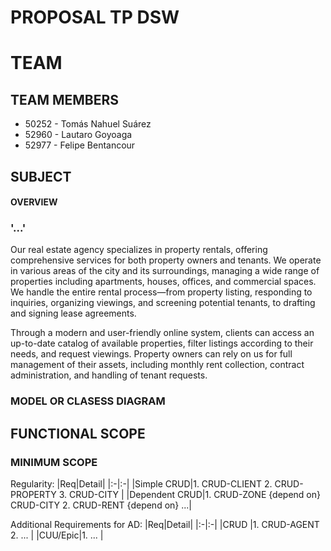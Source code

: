 # PROPOSAL TP DSW

# TEAM
## TEAM MEMBERS
* 50252 - Tomás Nahuel Suárez
* 52960 - Lautaro Goyoaga
* 52977 - Felipe Bentancour

## SUBJECT
#### OVERVIEW

### '...'

Our real estate agency specializes in property rentals, offering comprehensive services for both property owners and tenants. We operate in various areas of the city and its surroundings, managing a wide range of properties including apartments, houses, offices, and commercial spaces. We handle the entire rental process—from property listing, responding to inquiries, organizing viewings, and screening potential tenants, to drafting and signing lease agreements.

Through a modern and user-friendly online system, clients can access an up-to-date catalog of available properties, filter listings according to their needs, and request viewings. Property owners can rely on us for full management of their assets, including monthly rent collection, contract administration, and handling of tenant requests.

### MODEL OR CLASESS DIAGRAM


## FUNCTIONAL SCOPE

### MINIMUM SCOPE

Regularity:
|Req|Detail|
|:-|:-|
|Simple CRUD|1. CRUD-CLIENT 2. CRUD-PROPERTY 3. CRUD-CITY |
|Dependent CRUD|1. CRUD-ZONE {depend on} CRUD-CITY 2. CRUD-RENT {depend on} ...|

Additional Requirements for AD:
|Req|Detail|
|:-|:-|
|CRUD |1. CRUD-AGENT 2. ... |
|CUU/Epic|1. ... |

